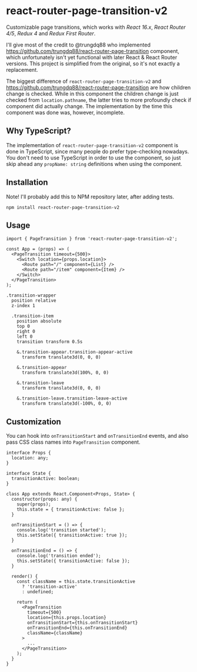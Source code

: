 # react-router-page-transition-v2

Customizable page transitions, which works with *React 16.x*, *React Router 4/5*, *Redux 4* and *Redux First Router*.

I'll give most of the credit to @trungdq88 who implemented https://github.com/trungdq88/react-router-page-transition component, which unfortunately isn't yet functional with later React & React Router versions. This project is simplified from the original, so it's not exactly a replacement.

The biggest difference of `react-router-page-transition-v2` and https://github.com/trungdq88/react-router-page-transition are how children change is checked. While in this component the children change is just checked from `location.pathname`, the latter tries to more profoundly check if component did actually change. The implementation by the time this component was done was, however, incomplete.

## Why TypeScript?

The implementation of `react-router-page-transition-v2` component is done in TypeScript, since many people do prefer type-checking nowadays. You don't need to use TypeScript in order to use the component, so just skip ahead any `propName: string` definitions when using the component.

## Installation

Note! I'll probably add this to NPM repository later, after adding tests.

```
npm install react-router-page-transition-v2
```

## Usage

```tsx
import { PageTransition } from 'react-router-page-transition-v2';

const App = (props) => (
  <PageTransition timeout={500}>
    <Switch location={props.location}>
      <Route path="/" component={List} />
      <Route path="/item" component={Item} />
    </Switch>
  </PageTransition>
);
```

```styl
.transition-wrapper
  position relative
  z-index 1

  .transition-item
    position absolute
    top 0
    right 0
    left 0
    transition transform 0.5s

    &.transition-appear.transition-appear-active
      transform translate3d(0, 0, 0) 
      
    &.transition-appear
      transform translate3d(100%, 0, 0) 

    &.transition-leave
      transform translate3d(0, 0, 0) 

    &.transition-leave.transition-leave-active
      transform translate3d(-100%, 0, 0) 
```

## Customization

You can hook into `onTransitionStart` and `onTransitionEnd` events, and also pass CSS class names into `PageTransition` component.

```tsx
interface Props {
  location: any;
}

interface State {
  transitionActive: boolean;
}

class App extends React.Component<Props, State> {
  constructor(props: any) {
    super(props);    
    this.state = { transitionActive: false };
  }

  onTransitionStart = () => {
    console.log('transition started');
    this.setState({ transitionActive: true });
  }

  onTransitionEnd = () => {
    console.log('transition ended');
    this.setState({ transitionActive: false });
  }

  render() {
    const className = this.state.transitionActive
      ? 'transition-active'
      : undefined;

    return (
      <PageTransition
        timeout={500}
        location={this.props.location}
        onTransitionStart={this.onTransitionStart}
        onTransitionEnd={this.onTransitionEnd}
        className={className}
      >
        ...
      </PageTransition>
    );
  }
}
```

